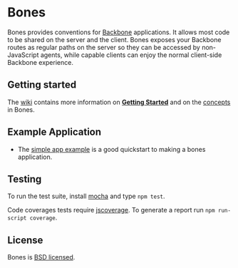 # Bones

Bones provides conventions for [Backbone](http://documentcloud.github.com/backbone/) applications. It allows most code to be shared on the server and the client. Bones exposes your Backbone routes as regular paths on the server so they can be accessed by non-JavaScript agents, while capable clients can enjoy the normal client-side Backbone experience.

## Getting started

The [wiki](https://github.com/developmentseed/bones/wiki) contains more information
on [**Getting Started**](https://github.com/developmentseed/bones/wiki/Getting-Started)
and on the [concepts](https://github.com/developmentseed/bones/wiki/Plugin-Architecture) in Bones.

## Example Application

* The [simple app example](https://github.com/developmentseed/bones/tree/master/examples/simple) is
  a good quickstart to making a bones application.

## Testing

To run the test suite, install [mocha](http://visionmedia.github.com/mocha/) and type `npm test`.

Code coverages tests require [jscoverage](https://github.com/visionmedia/node-jscoverage). To generate a report run `npm run-script coverage`.

## License

Bones is [BSD licensed](https://github.com/developmentseed/bones/raw/master/LICENSE).
